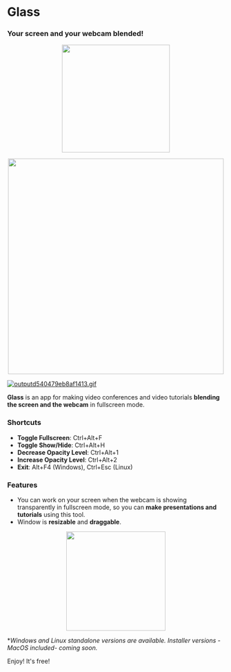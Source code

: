 # Glass
### Your screen and your webcam blended!

<p align="center"><img src="https://i.imgur.com/qXuRtvU.png" width="250" /></p>
<p align="center"><img src="https://gifyu.com/image/ngWg" width="500" /></p>

[![outputd540479eb8af1413.gif](https://s7.gifyu.com/images/outputd540479eb8af1413.gif)](https://gifyu.com/image/ngWg)

**Glass** is an app for making video conferences and video tutorials **blending the screen and the webcam** in fullscreen mode.

### Shortcuts
- **Toggle Fullscreen**: Ctrl+Alt+F
- **Toggle Show/Hide**: Ctrl+Alt+H
- **Decrease Opacity Level**: Ctrl+Alt+1
- **Increase Opacity Level**: Ctrl+Alt+2
- **Exit**: Alt+F4 (Windows), Ctrl+Esc (Linux)

### Features
- You can work on your screen when the webcam is showing transparently in fullscreen mode, so you can **make presentations and tutorials** using this tool.
- Window is **resizable** and **draggable**.

<p align="center"><a href="https://github.com/jersonlatorre/webcam-glass/releases/latest"><img src="https://i.imgur.com/LKSKpt3.png" width="230" /></a></p>

**Windows and Linux standalone versions are available. Installer versions -MacOS included- coming soon.*

Enjoy! It's free!
